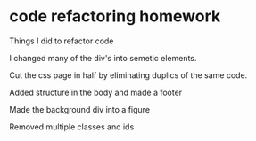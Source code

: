 #  code refactoring homework

Things I did to refactor code

I changed many of the div's into semetic elements.

Cut the css page in half by eliminating duplics of the same code. 

Added structure in the body and made a footer

Made the background div into a figure 

Removed multiple classes and ids